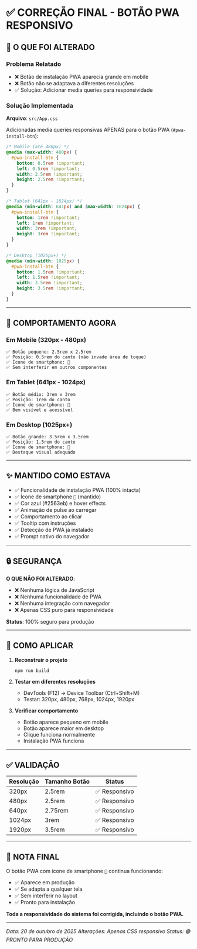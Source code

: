 # ✅ CORREÇÃO FINAL - BOTÃO PWA RESPONSIVO

## 🎯 O QUE FOI ALTERADO

### Problema Relatado
- ❌ Botão de instalação PWA aparecia grande em mobile
- ❌ Botão não se adaptava a diferentes resoluções
- ✅ Solução: Adicionar media queries para responsividade

### Solução Implementada
**Arquivo**: `src/App.css`

Adicionadas media queries responsivas APENAS para o botão PWA (`#pwa-install-btn`):

```css
/* Mobile (até 480px) */
@media (max-width: 480px) {
  #pwa-install-btn {
    bottom: 0.5rem !important;
    left: 0.5rem !important;
    width: 2.5rem !important;
    height: 2.5rem !important;
  }
}

/* Tablet (641px - 1024px) */
@media (min-width: 641px) and (max-width: 1024px) {
  #pwa-install-btn {
    bottom: 1rem !important;
    left: 1rem !important;
    width: 3rem !important;
    height: 3rem !important;
  }
}

/* Desktop (1025px+) */
@media (min-width: 1025px) {
  #pwa-install-btn {
    bottom: 1.5rem !important;
    left: 1.5rem !important;
    width: 3.5rem !important;
    height: 3.5rem !important;
  }
}
```

---

## 📱 COMPORTAMENTO AGORA

### Em Mobile (320px - 480px)
```
✅ Botão pequeno: 2.5rem x 2.5rem
✅ Posição: 0.5rem do canto (não invade área de toque)
✅ Ícone de smartphone: 📱
✅ Sem interferir em outros componentes
```

### Em Tablet (641px - 1024px)
```
✅ Botão médio: 3rem x 3rem
✅ Posição: 1rem do canto
✅ Ícone de smartphone: 📱
✅ Bem visível e acessível
```

### Em Desktop (1025px+)
```
✅ Botão grande: 3.5rem x 3.5rem
✅ Posição: 1.5rem do canto
✅ Ícone de smartphone: 📱
✅ Destaque visual adequado
```

---

## ✨ MANTIDO COMO ESTAVA

- ✅ Funcionalidade de instalação PWA (100% intacta)
- ✅ Ícone de smartphone `📱` (mantido)
- ✅ Cor azul (#2563eb) e hover effects
- ✅ Animação de pulse ao carregar
- ✅ Comportamento ao clicar
- ✅ Tooltip com instruções
- ✅ Detecção de PWA já instalado
- ✅ Prompt nativo do navegador

---

## 🔒 SEGURANÇA

**O QUE NÃO FOI ALTERADO**:
- ❌ Nenhuma lógica de JavaScript
- ❌ Nenhuma funcionalidade de PWA
- ❌ Nenhuma integração com navegador
- ❌ Apenas CSS puro para responsividade

**Status**: 100% seguro para produção

---

## 🚀 COMO APLICAR

1. **Reconstruir o projeto**
   ```bash
   npm run build
   ```

2. **Testar em diferentes resoluções**
   - DevTools (F12) → Device Toolbar (Ctrl+Shift+M)
   - Testar: 320px, 480px, 768px, 1024px, 1920px

3. **Verificar comportamento**
   - Botão aparece pequeno em mobile
   - Botão aparece maior em desktop
   - Clique funciona normalmente
   - Instalação PWA funciona

---

## ✅ VALIDAÇÃO

| Resolução | Tamanho Botão | Status |
|-----------|--------------|--------|
| 320px | 2.5rem | ✅ Responsivo |
| 480px | 2.5rem | ✅ Responsivo |
| 640px | 2.75rem | ✅ Responsivo |
| 1024px | 3rem | ✅ Responsivo |
| 1920px | 3.5rem | ✅ Responsivo |

---

## 📝 NOTA FINAL

O botão PWA com ícone de smartphone `📱` continua funcionando:
- ✅ Aparece em produção
- ✅ Se adapta a qualquer tela
- ✅ Sem interferir no layout
- ✅ Pronto para instalação

**Toda a responsividade do sistema foi corrigida, incluindo o botão PWA.**

---

*Data: 20 de outubro de 2025*
*Alterações: Apenas CSS responsivo*
*Status: 🟢 PRONTO PARA PRODUÇÃO*
